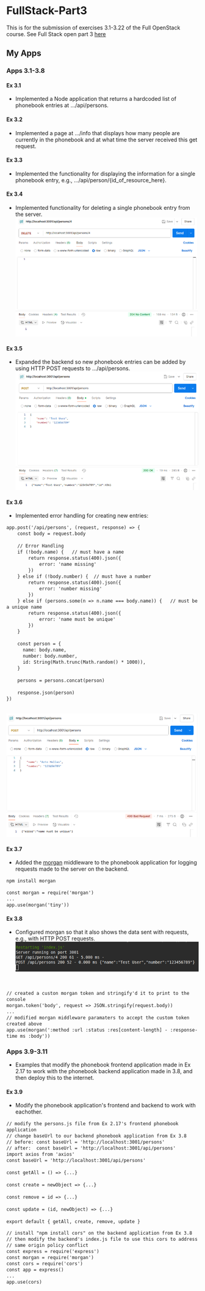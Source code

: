 # FullStack-Part3
This is for the submission of exercises 3.1-3.22 of the Full OpenStack course. See Full Stack open part 3 [here](https://fullstackopen.com/en/part3)

## My Apps

### Apps 3.1-3.8
#### Ex 3.1
- Implemented a Node application that returns a hardcoded list of phonebook entries at .../api/persons.

#### Ex 3.2
- Implemented a page at .../info that displays how many people are currently in the phonebook and at what time the server received this get request.

#### Ex 3.3
- Implemented the functionality for displaying the information for a single phonebook entry, e.g., .../api/person/{id_of_resource_here}.

#### Ex 3.4
- Implemented functionality for deleting a single phonebook entry from the server.
<br>![PNG of CHH02's Ex 3.4 being tested by Postman](./public/Ex3-4_Screenshot.png)

#### Ex 3.5
- Expanded the backend so new phonebook entries can be added by using HTTP POST requests to .../api/persons.
<br>![PNG of CHH02's Ex 3.5 being tested by Postman](./public/Ex3-5_Screenshot.png)

#### Ex 3.6
- Implemented error handling for creating new entries:
```JS
app.post('/api/persons', (request, response) => {
    const body = request.body
  
    // Error Handling
    if (!body.name) {   // must have a name
        return response.status(400).json({ 
            error: 'name missing' 
        })
    } else if (!body.number) {  // must have a number
        return response.status(400).json({
            error: 'number missing'
        })
    } else if (persons.some(n => n.name === body.name)) {   // must be a unique name
        return response.status(400).json({
            error: 'name must be unique'
        })
    }
  
    const person = {
      name: body.name,
      number: body.number,
      id: String(Math.trunc(Math.random() * 1000)),
    }
  
    persons = persons.concat(person)
  
    response.json(person)
})
```
<br>![PNG of CHH02's Ex 3.6 being tested by Postman](./public/Ex3-6_Screenshot.png)

#### Ex 3.7
- Added the [morgan](https://github.com/expressjs/morgan) middleware to the phonebook application for logging requests made to the server on the backend.
```Bash
npm install morgan
```
```JS
const morgan = require('morgan')
...
app.use(morgan('tiny'))
```

#### Ex 3.8
- Configured morgan so that it also shows the data sent with requests, e.g., with HTTP POST requests.
<br>![PNG of CHH02's Ex 3.8 logging requests to the console](./public/Ex3-8_Screenshot.png)
<br>

```JS
// created a custon morgan token and stringify'd it to print to the console
morgan.token('body', request => JSON.stringify(request.body))
...
// modified morgan middleware paramaters to accept the custom token created above
app.use(morgan(':method :url :status :res[content-length] - :response-time ms :body'))
```

### Apps 3.9-3.11
- Examples that modify the phonebook frontend application made in Ex 2.17 to work with the phonebook backend application made in 3.8, and then deploy this to the internet.

#### Ex 3.9
- Modify the phonebook application's frontend and backend to work with eachother.
```JS
// modify the persons.js file from Ex 2.17's frontend phonebook application
// change baseUrl to our backend phonebook application from Ex 3.8
// before: const baseUrl = 'http://localhost:3001/persons' 
// after:  const baseUrl = 'http://localhost:3001/api/persons'
import axios from 'axios'
const baseUrl = 'http://localhost:3001/api/persons'

const getAll = () => {...}

const create = newObject => {...}

const remove = id => {...}

const update = (id, newObject) => {...}

export default { getAll, create, remove, update }
```

```JS
// install "npm install cors" on the backend application from Ex 3.8
// then modify the backend's index.js file to use this cors to address
// same origin policy conflict
const express = require('express')
const morgan = require('morgan')
const cors = require('cors')
const app = express()
...
app.use(cors)
```